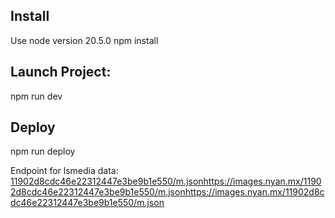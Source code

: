## Install
Use node version 20.5.0
npm install

## Launch Project:
npm run dev

## Deploy
npm run deploy



Endpoint for lsmedia data:
[11902d8cdc46e22312447e3be9b1e550/m.jsonhttps://images.nyan.mx/11902d8cdc46e22312447e3be9b1e550/m.json](https://images.nyan.mx/11902d8cdc46e22312447e3be9b1e550/m.json)https://images.nyan.mx/11902d8cdc46e22312447e3be9b1e550/m.json
